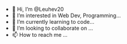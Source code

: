 - 👋 Hi, I’m @Leuhev20
- 👀 I’m interested in Web Dev, Programming...
- 🌱 I’m currently learning to code...
- 💞️ I’m looking to collaborate on ...
- 📫 How to reach me ...

<!---
Leuhev20/Leuhev20 is a ✨ special ✨ repository because its `README.md` (this file) appears on your GitHub profile.
You can click the Preview link to take a look at your changes.
--->
